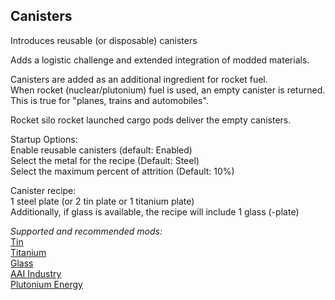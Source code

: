## Canisters
Introduces reusable (or disposable) canisters  

Adds a logistic challenge and extended integration of modded materials.  

Canisters are added as an additional ingredient for rocket fuel.  
When rocket (nuclear/plutonium) fuel is used, an empty canister is returned.  
This is true for "planes, trains and automobiles".  

Rocket silo rocket launched cargo pods deliver the empty canisters.  

Startup Options:  
Enable reusable canisters (default: Enabled)  
Select the metal for the recipe (Default: Steel)  
Select the maximum percent of attrition (Default: 10%)  

Canister recipe:  
1 steel plate (or 2 tin plate or 1 titanium plate)  
Additionally, if glass is available, the recipe will include 1 glass (-plate)  

*Supported and recommended mods:*  
[Tin](https://mods.factorio.com/mod/bztin)  
[Titanium](https://mods.factorio.com/mod/bztitanium)  
[Glass](https://mods.factorio.com/mod/Glass)  
[AAI Industry](https://mods.factorio.com/mod/aai-industry)  
[Plutonium Energy](https://mods.factorio.com/mod/PlutoniumEnergy)  
